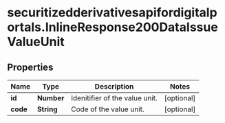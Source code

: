 # securitizedderivativesapifordigitalportals.InlineResponse200DataIssueValueUnit

## Properties

Name | Type | Description | Notes
------------ | ------------- | ------------- | -------------
**id** | **Number** | Idenitifier of the value unit. | [optional] 
**code** | **String** | Code of the value unit. | [optional] 


